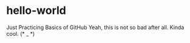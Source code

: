 # hello-world
Just Practicing Basics of GitHub
Yeah, this is not so bad after all.
Kinda cool. (* _ *)
